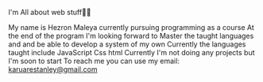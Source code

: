I'm All about web stuff👨‍💻

My name is Hezron Maleya currently pursuing programming as a course 
At the end of the program I'm looking forward to Master the taught languages and and be able to develop a system of my own 
Currently the languages taught include JavaScript Css html 
Currently I'm not doing any projects but I'm soon to start 
To reach me you can use my email: karuarestanley@gmail.com 

<!--
**I-STANLEY-ai/I-STANLEY-ai** is a ✨ _special_ ✨ repository because its `README.md` (this file) appears on your GitHub profile.

Here are some ideas to get you started:

- 🔭 I’m currently working on ...
- 🌱 I’m currently learning ...
- 👯 I’m looking to collaborate on ...
- 🤔 I’m looking for help with ...
- 💬 Ask me about ...
- 📫 How to reach me: ...
- 😄 Pronouns: ...
- ⚡ Fun fact: ...
-->
